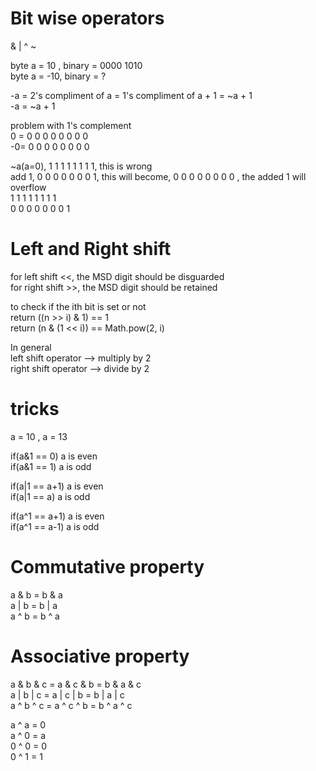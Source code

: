 # Bit wise operators  
& | ^ ~  

byte a = 10 , binary = 0000 1010  
byte a = -10, binary = ?  

-a = 2's compliment of a = 1's compliment of a + 1 = ~a + 1  
-a = ~a + 1  

problem with 1's complement  
0 = 0 0 0 0 0 0 0 0   
-0= 0 0 0 0 0 0 0 0   

~a(a=0), 1 1 1 1 1 1 1 1, this is wrong  
add 1, 0 0 0 0 0 0 0 1, this will become, 0 0 0 0 0 0 0 0 , the added 1 will overflow  
1 1 1 1 1 1 1 1  
0 0 0 0 0 0 0 1  

# Left and Right shift 
for left shift  <<, the MSD digit should be disguarded   
for right shift >>, the MSD digit should be retained   

to check if the ith bit is set or not  
return ((n >> i) & 1) == 1  
return (n & (1 << i)) == Math.pow(2, i)  

In general  
left shift operator  --> multiply by 2  
right shift operator --> divide by 2

# tricks    
a = 10 , a = 13  

if(a&1 == 0) a is even  
if(a&1 == 1) a is odd  

if(a|1 == a+1) a is even  
if(a|1 == a) a is odd    

if(a^1 == a+1) a is even  
if(a^1 == a-1) a is odd    

# Commutative property    
a & b = b & a  
a | b = b | a  
a ^ b = b ^ a  

# Associative property  
a & b & c  =  a & c & b  =  b & a & c  
a | b | c  =  a | c | b  =  b | a | c  
a ^ b ^ c  =  a ^ c ^ b  =  b ^ a ^ c  

a ^ a = 0  
a ^ 0 = a  
0 ^ 0 = 0  
0 ^ 1 = 1
